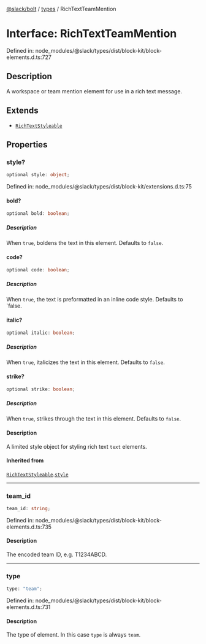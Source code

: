 [@slack/bolt](../../../../index.md) / [types](../index.md) / RichTextTeamMention

# Interface: RichTextTeamMention

Defined in: node\_modules/@slack/types/dist/block-kit/block-elements.d.ts:727

## Description

A workspace or team mention element for use in a rich text message.

## Extends

- [`RichTextStyleable`](RichTextStyleable.md)

## Properties

### style?

```ts
optional style: object;
```

Defined in: node\_modules/@slack/types/dist/block-kit/extensions.d.ts:75

#### bold?

```ts
optional bold: boolean;
```

##### Description

When `true`, boldens the text in this element. Defaults to `false`.

#### code?

```ts
optional code: boolean;
```

##### Description

When `true`, the text is preformatted in an inline code style. Defaults to `false.

#### italic?

```ts
optional italic: boolean;
```

##### Description

When `true`, italicizes the text in this element. Defaults to `false`.

#### strike?

```ts
optional strike: boolean;
```

##### Description

When `true`, strikes through the text in this element. Defaults to `false`.

#### Description

A limited style object for styling rich text `text` elements.

#### Inherited from

[`RichTextStyleable`](RichTextStyleable.md).[`style`](RichTextStyleable.md#style)

***

### team\_id

```ts
team_id: string;
```

Defined in: node\_modules/@slack/types/dist/block-kit/block-elements.d.ts:735

#### Description

The encoded team ID, e.g. T1234ABCD.

***

### type

```ts
type: "team";
```

Defined in: node\_modules/@slack/types/dist/block-kit/block-elements.d.ts:731

#### Description

The type of element. In this case `type` is always `team`.
